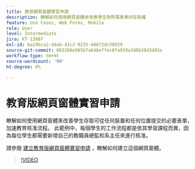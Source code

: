 ```yaml
---
title: 教育網頁窗體實習申請
description: 瞭解如何使用網頁窗體來改善學生對所需表單的存取權
feature: Use Cases, Web Forms, Mobile
role: User
level: Intermediate
jira: KT-13607
exl-id: ba19bca2-d4ab-41c2-9235-40672dc58929
source-git-commit: 063268e985b7a64beffec8fa939a3d8b38d3d03a
workflow-type: tm+mt
source-wordcount: '99'
ht-degree: 0%

---
```


# 教育版網頁窗體實習申請

瞭解如何使用網頁窗體來改善學生存取可從任何裝置和任何位置提交的必要表單，加速教育核准流程。 此範例中，每個學生的工作流程都是依其學習課程而異，因為每位學生都需要新增自己的教職員總監和系主任來進行核准。

請參閱 [建立教育版網頁窗體實習申請](usecase-edu-intern-create.md) ，瞭解如何建立這個網頁窗體。

>[!VIDEO](https://video.tv.adobe.com/v/3421773?quality=12&learn=on&hidetitle=true)
